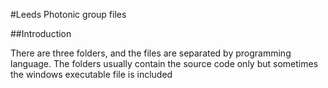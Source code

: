 #Leeds Photonic group files

##Introduction

There are three folders, and the files are separated by programming language. The folders usually contain the source code only but sometimes the windows executable
file is included